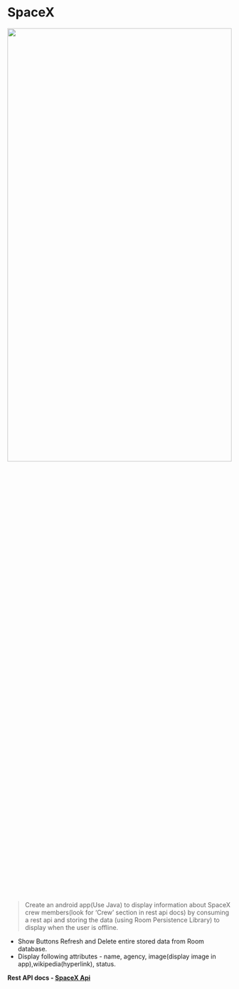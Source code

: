 # SpaceX

<p align="center">
  <img src="http://thetechnews.com/wp-content/uploads/2017/06/spacex-logo-wallpaper-59810-61599-hd-wallpapers.jpg?raw=true" width="100%" height="50%"/>
</p>


> Create an android app(Use Java) to display information about SpaceX crew
members(look for ‘Crew’ section in rest api docs) by consuming a rest api and storing the data
(using Room Persistence Library) to display when the user is offline.

- Show Buttons Refresh and Delete entire stored data from Room database.
- Display following attributes - name, agency, image(display image in app),wikipedia(hyperlink), status.

**Rest API docs - [SpaceX Api](https://github.com/r-spacex/SpaceX-API/tree/master/docs/v4)**
